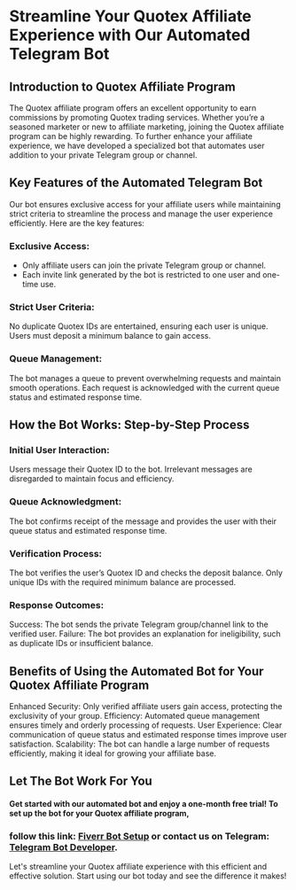 # Streamline Your Quotex Affiliate Experience with Our Automated Telegram Bot
## Introduction to Quotex Affiliate Program
The Quotex affiliate program offers an excellent opportunity to earn commissions by promoting Quotex trading services. Whether you’re a seasoned marketer or new to affiliate marketing, joining the Quotex affiliate program can be highly rewarding. To further enhance your affiliate experience, we have developed a specialized bot that automates user addition to your private Telegram group or channel.

## Key Features of the Automated Telegram Bot
Our bot ensures exclusive access for your affiliate users while maintaining strict criteria to streamline the process and manage the user experience efficiently. Here are the key features:

### Exclusive Access:

* Only affiliate users can join the private Telegram group or channel.
* Each invite link generated by the bot is restricted to one user and one-time use.
### Strict User Criteria:

No duplicate Quotex IDs are entertained, ensuring each user is unique.
Users must deposit a minimum balance to gain access.
### Queue Management:

The bot manages a queue to prevent overwhelming requests and maintain smooth operations.
Each request is acknowledged with the current queue status and estimated response time.
## How the Bot Works: Step-by-Step Process
### Initial User Interaction:

Users message their Quotex ID to the bot.
Irrelevant messages are disregarded to maintain focus and efficiency.
### Queue Acknowledgment:

The bot confirms receipt of the message and provides the user with their queue status and estimated response time.
### Verification Process:

The bot verifies the user’s Quotex ID and checks the deposit balance.
Only unique IDs with the required minimum balance are processed.
### Response Outcomes:

Success: The bot sends the private Telegram group/channel link to the verified user.
Failure: The bot provides an explanation for ineligibility, such as duplicate IDs or insufficient balance.
## Benefits of Using the Automated Bot for Your Quotex Affiliate Program
Enhanced Security: Only verified affiliate users gain access, protecting the exclusivity of your group.
Efficiency: Automated queue management ensures timely and orderly processing of requests.
User Experience: Clear communication of queue status and estimated response times improve user satisfaction.
Scalability: The bot can handle a large number of requests efficiently, making it ideal for growing your affiliate base.
## Let The Bot Work For You
#### Get started with our automated bot and enjoy a one-month free trial! To set up the bot for your Quotex affiliate program, 
### follow this link: [Fiverr Bot Setup](https://www.fiverr.com/s/0yDLKr) or contact us on Telegram: [Telegram Bot Developer](https://telegram.me/tradingbot_developer).

Let's streamline your Quotex affiliate experience with this efficient and effective solution. Start using our bot today and see the difference it makes!

